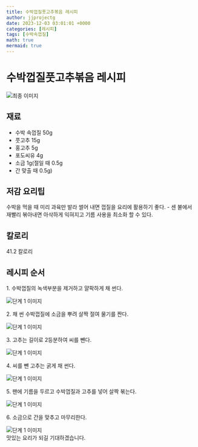 ```yaml
---
title: 수박껍질풋고추볶음 레시피
author: jjprojectg
date: 2023-12-03 03:01:01 +0000
categories: [레시피]
tags: [수박속껍질]
math: true
mermaid: true
---
```

<meta name="og:type" content="website"/>
<meta charset="UTF-8"/>
<div class="header">
  <h1>수박껍질풋고추볶음 레시피</h1>
</div>

<div class="container my-4">
  <div class="row">
    <div class="col-12 col-md-6">
      <div class="recipe-image">
        <img src="http://www.foodsafetykorea.go.kr/uploadimg/20141118/20141118102032_1416273632764.jpg" class="step-image" alt="최종 이미지"/>
      </div>
    </div>
    <div class="col-12 col-md-6">
      <div class="ingredients">
        <h2>재료</h2>
        <ul class="card">
          <li> 수박 속껍질 50g </li>
          <li>  풋고추 15g </li>
          <li>  홍고추 5g </li>
          <li>  포도씨유 4g </li>
          <li>  소금 1g(절일 때 0.5g </li>
          <li>  간 맞출 때 0.5g) </li>
</ul>
      </div>
    </div>
    <div class="col-12 col-md-6">
      <div class="ingredients">
        <h2>저감 요리팁</h2>
        <div class="card"> 
          <p>
            수박을 먹을 때 미리 과육만 발라 썰어 내면 껍질을 요리에 활용하기 좋다. - 센 불에서 재빨리 볶아내면 아삭하게 익혀지고 기름 사용을 최소화 할 수 있다.
          </p>
        </div>
      </div>
      <div class="ingredients">
        <h2>칼로리</h2>
        <div class="card"> 
          <p>
            41.2 칼로리
          </p>
        </div>
      </div>
    </div>
  </div>

  <h2 class="my-4">레시피 순서</h2>
  <div class="card recipe-card">
    <div class="card-body recipe-step">
      <p class="card-text step-description">1. 수박껍질의 녹색부분을 제거하고 얄팍하게 채 썬다.</p>
      <img src="http://www.foodsafetykorea.go.kr/uploadimg/cook/685-1.jpg" alt="단계 1 이미지" class="step-image"/>
    </div>
  </div>
  <div class="card recipe-card">
    <div class="card-body recipe-step">
      <p class="card-text step-description">2. 채 썬 수박껍질에 소금을 뿌려 살짝 절여 물기를 짠다.</p>
      <img src="http://www.foodsafetykorea.go.kr/uploadimg/cook/685-2.jpg" alt="단계 1 이미지" class="step-image"/>
    </div>
  </div>
  <div class="card recipe-card">
    <div class="card-body recipe-step">
      <p class="card-text step-description">3. 고추는 길이로 2등분하여 씨를 뺀다.</p>
      <img src="http://www.foodsafetykorea.go.kr/uploadimg/cook/685-3.jpg" alt="단계 1 이미지" class="step-image"/>
    </div>
  </div>
  <div class="card recipe-card">
    <div class="card-body recipe-step">
      <p class="card-text step-description">4. 씨를 뺀 고추는 굵게 채 썬다.</p>
      <img src="http://www.foodsafetykorea.go.kr/uploadimg/cook/685-4.jpg" alt="단계 1 이미지" class="step-image"/>
    </div>
  </div>
  <div class="card recipe-card">
    <div class="card-body recipe-step">
      <p class="card-text step-description">5. 팬에 기름을 두르고 수박껍질과 고추를 넣어 살짝 볶는다.</p>
      <img src="http://www.foodsafetykorea.go.kr/uploadimg/cook/685-5.jpg" alt="단계 1 이미지" class="step-image"/>
    </div>
  </div>
  <div class="card recipe-card">
    <div class="card-body recipe-step">
      <p class="card-text step-description">6. 소금으로 간을 맞추고 마무리한다.</p>
      <img src="http://www.foodsafetykorea.go.kr/uploadimg/cook/685-6.jpg" alt="단계 1 이미지" class="step-image"/>
    </div>
  </div>

</div>
맛있는 요리가 되길 기대하겠습니다.
